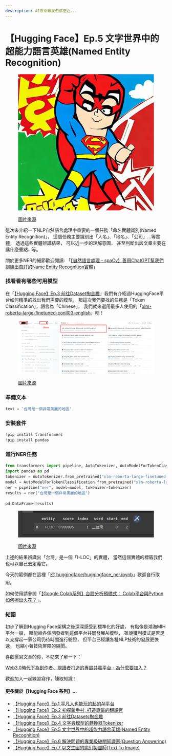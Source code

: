 ```yaml
---
description: AI原來離我們那麼近...
---
```


# 【Hugging Face】Ep.5 文字世界中的超能力語言英雄(Named Entity Recognition)

<figure><img src="../.gitbook/assets/下載 (7).jpg" alt=""><figcaption><p><a href="https://vocus.cc/article/64a42269fd89780001589eca">圖片來源</a></p></figcaption></figure>

這次來介紹一下NLP自然語言處理中重要的一個任務「命名實體識別(Named Entity Recognition)」， 這個任務主要識別出「人名」、「地名」、「公司」…等實體， 透過這些實體辨識結果， 可以近一步的理解意圖， 甚至判斷出該文章主要在講什麼重點…等。

關於更多NER的細節歡迎閱讀: 「[【自然語言處理 - spaCy】善用ChatGPT幫我們訓練出自訂的Name Entity Recognition實體](https://www.potatomedia.co/s/fTyoEZy)」

### 找看看有哪些可用模型

在「[【Hugging Face】Ep.3 前往Dataset掏金趣](https://vocus.cc/article/64a2c62afd897800018a8185)」我們有介紹過HuggingFace平台如何精準的找出我們需要的模型， 那這次我們要找的任務是「Token Classification」，語言為「Chinese」， 我們就來選用最多人使用的「[xlm-roberta-large-finetuned-conll03-english](https://huggingface.co/xlm-roberta-large-finetuned-conll03-english)」吧！

<figure><img src="../.gitbook/assets/找NER模型 (1).png" alt=""><figcaption><p><a href="https://vocus.cc/article/64a42269fd89780001589eca">圖片來源</a></p></figcaption></figure>

### 準備文本

```python
text = '台灣是一個非常美麗的地區'
```

### 安裝套件

```python
!pip install transformers
!pip install pandas
```

### 進行NER任務

```python
from transformers import pipeline, AutoTokenizer, AutoModelForTokenClassification
import pandas as pd
tokenizer = AutoTokenizer.from_pretrained("xlm-roberta-large-finetuned-conll03-english")
model = AutoModelForTokenClassification.from_pretrained("xlm-roberta-large-finetuned-conll03-english")
ner = pipeline("ner", model=model, tokenizer=tokenizer)
results = ner("台灣是一個非常美麗的地區")

pd.DataFrame(results)
```

<figure><img src="../.gitbook/assets/ner結果.png" alt=""><figcaption><p><a href="https://vocus.cc/article/64a42269fd89780001589eca">圖片來源</a></p></figcaption></figure>

上述的結果辨識出「台灣」是一個「I-LOC」的實體， 當然這個實體的標籤我們也可以自己去定義它。

今天的範例都在這裡「[📦 huggingface/huggingface\_ner.ipynb](https://github.com/weihanchen/google-colab-python-learn/blob/main/jupyter-examples/huggingface/huggingface\_ner.ipynb)」歡迎自行取用。

如何使用請參閱「[【Google Colab系列】台股分析預備式： Colab平台與Python如何擦出火花？](https://www.potatomedia.co/s/aNLHZe3S)」。

### 結語

初步了解到Hugging Face架構之後深深感受到標準化的好處， 有點像是鴻海MIH平台一般， 賦能給各個開發者到這個平台共同發展AI模型， 雖說獲利模式是否足以支撐起一家公司仍待時間進行驗證， 但平台已經讓各種NLP技術的發展更快速， 也縮小著技術屏障的隔閡。

喜歡撰寫文章的你，不妨來了解一下：

[Web3.0時代下為創作者、閱讀者打造的專屬共贏平台 - 為什麼要加入？](https://www.potatomedia.co/s/2PmFxsq)

歡迎加入一起練習寫作，賺取知識！



#### 更多關於【Hugging Face 系列】…

* [【Hugging Face】Ep.1 平凡人也能玩的起的AI平台](https://vocus.cc/article/649d7961fd89780001b63b0a)
* [【Hugging Face】Ep.2 初探新手村, 打造專屬的翻譯官](https://vocus.cc/article/64a013ecfd89780001601391)
* [【Hugging Face】Ep.3 前往Datasets掏金趣](https://vocus.cc/article/64a2c62afd897800018a8185)
* [【Hugging Face】Ep.4 文字與模型的轉換器Tokenizer](https://vocus.cc/article/64a34d8dfd8978000190e556)
* [【Hugging Face】Ep.5 文字世界中的超能力語言英雄(Named Entity Recognition)](https://vocus.cc/article/64a42269fd89780001589eca)
* [【Hugging Face】Ep.6 解決問題的專業級破關知識家(Question Answering)](https://vocus.cc/article/64ad426cfd89780001f0f010)
* [【Hugging Face】Ep.7 以文生圖的魔幻製圖師(Text To Image)](https://vocus.cc/article/64aea57ffd89780001075213)
